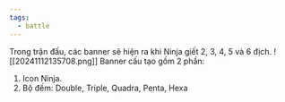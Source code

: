 ```yaml
---
tags:
  - battle
---
```

Trong trận đấu, các banner sẽ hiện ra khi Ninja giết 2, 3, 4, 5 và 6 địch.
![[20241112135708.png]]
Banner cấu tạo gồm 2 phần: 
1. Icon Ninja.
2. Bộ đếm: Double, Triple, Quadra, Penta, Hexa